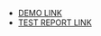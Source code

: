 - [DEMO LINK](https://<your_account>afin9n.github.io/layout_snake/)
- [TEST REPORT LINK](https://afin9n.github.io/layout_snake/report/html_report/)

